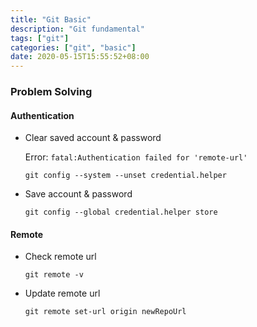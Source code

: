 ```yaml
---
title: "Git Basic"
description: "Git fundamental"
tags: ["git"]
categories: ["git", "basic"]
date: 2020-05-15T15:55:52+08:00
---
```


### Problem Solving

#### Authentication

+ Clear saved account & password
  
  Error: `fatal:Authentication failed for 'remote-url'`
  
  `git config --system --unset credential.helper`

+ Save account & password
  
  `git config --global credential.helper store`

#### Remote

+ Check remote url
  
  `git remote -v`

+ Update remote url
  
  `git remote set-url origin newRepoUrl`
